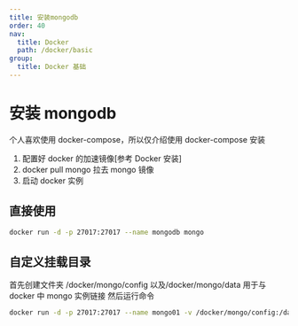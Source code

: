```yaml
---
title: 安装mongodb
order: 40
nav:
  title: Docker
  path: /docker/basic
group:
  title: Docker 基础
---
```


# 安装 mongodb

个人喜欢使用 docker-compose，所以仅介绍使用 docker-compose 安装

1. 配置好 docker 的加速镜像[参考 Docker 安装]
2. docker pull mongo 拉去 mongo 镜像
3. 启动 docker 实例

## 直接使用

```bash
docker run -d -p 27017:27017 --name mongodb mongo
```

## 自定义挂载目录

首先创建文件夹 /docker/mongo/config 以及/docker/mongo/data 用于与 docker 中 mongo 实例链接 然后运行命令

```bash
docker run -d -p 27017:27017 --name mongo01 -v /docker/mongo/config:/data/configdb -v=/docker/mongo/data:/data/db mongo
```
